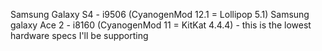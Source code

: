 Samsung Galaxy S4 - i9506 (CyanogenMod 12.1 = Lollipop 5.1)
Samsung galaxy Ace 2 - i8160 (CyanogenMod 11 = KitKat 4.4.4) - this is the lowest hardware specs I'll be supporting
